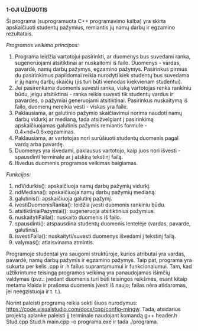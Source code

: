 **1-OJI UŽDUOTIS**

Ši programa (suprogramuota C++ programavimo kalba) yra skirta apskaičiuoti studentų pažymius, remiantis jų namų darbų ir egzamino rezultatais.

*Programos veikimo principas:*
1. Programa leidžia vartotojui pasirinkti, ar duomenys bus suvedami ranka, sugeneruojami atsitiktinai ar nuskaitomi iš failo. Duomenys - vardas, pavardė, namų darbų pažymys, egzamino pažymys. Pasirinkus pirmus du pasirinkimus papildomai reikia nurodyti kiek studentų bus suvedama ir jų namų darbų skaičių (jis turi būti vienodas kiekvienam studentui).
2. Jei pasirenkama duomenis suvesti ranka, viską vartotojas renka rankiniu būdu, jeigu atsitiktinai - ranka reikia suvesti tik studentų vardus ir pavardes, o pažymiai generuojami atsitiktinai. Pasirinkus nuskaitymą iš failo, duomenų nereikia vesti - viskas yra faile.
3. Paklausiama, ar galutinio pažymio skaičiavimui norima naudoti namų darbų vidurkį ar medianą, tada atsižvelgiant į pasirinkimą apskaičiuojamas galutinis pažymis remiantis formule - 0.4×nd+0.6×egzaminas.
4. Paklausiama, ar vartotojas nori surūšiuoti studentų duomenis pagal vardą arba pavardę.
5. Duomenys yra išvedami, paklausus vartotojo, kaip juos nori išvesti - spausdinti terminale ar į atskirą tekstinį failą.
6. Išvedus duomenis programos veikimas baigiamas.

*Funkcijos:*
1. ndVidurkis(): apskaičiuoja namų darbų pažymių vidurkį.
2. ndMediana(): apskaičiuoja namų darbų pažymių medianą.
3. galutinis(): apskaičiuoja galutinį pažymį.
4. ivestiDuomenisRanka(): leidžia įvesti duomenis rankiniu būdu.
5. atsitiktiniaiPazymiai(): sugeneruoja atsitiktinius pažymius.
6. nuskaitytiFaila(): nuskaito duomenis iš failo.
7. spausdinti(): atspausdina studentų duomenis lentelėje (vardas, pavarde, galutinis).
8. isvestiFaila(): nuskaityti/suvesti duomenys išvedami į tekstinį failą.
9. valymas(): atlaisvinama atmintis.

Programoje studentai yra saugomi struktūroje, kurios atributai yra vardas, pavardė, namų darbų pažymis ir egzamino pažymys. Taip pat, programa yra sukurta per kelis .cpp ir .h failus suprantamumui ir funkcionalumui. Tam, kad užtikrintume teisingą programos veikimą yra panaudojamas išimčių valdymas (pvz.: įvedant duomenis turi būti teisingos reikšmės, esant kitaip metama klaida ir prašoma duomenis įvesti iš naujo; failas nėra atidaromas, jei neegzistuoja ir t. t.).

Norint paleisti programą reikia sekti šiuos nurodymus: https://code.visualstudio.com/docs/cpp/config-mingw.
Tada, atsidarius projektą aplanke paleisti jį terminale naudojant komandą g++ header.h Stud.cpp Stud.h main.cpp -o programa.exe ir tada ./programa.
